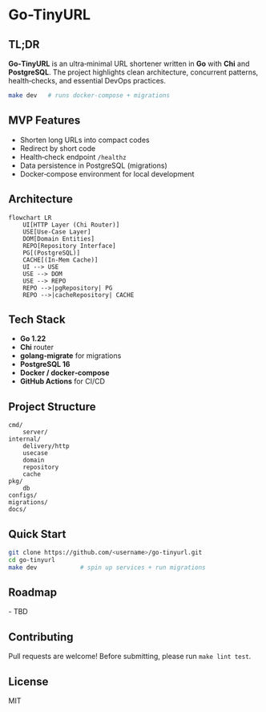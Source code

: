# Go-TinyURL

## TL;DR

**Go‑TinyURL** is an ultra‑minimal URL shortener written in **Go** with **Chi** and **PostgreSQL**. The project highlights clean architecture, concurrent patterns, health‑checks, and essential DevOps practices.

```bash
make dev   # runs docker‑compose + migrations
```

## MVP Features

* Shorten long URLs into compact codes
* Redirect by short code
* Health‑check endpoint `/healthz`
* Data persistence in PostgreSQL (migrations)
* Docker‑compose environment for local development

## Architecture

```mermaid
flowchart LR
    UI[HTTP Layer (Chi Router)]
    USE[Use‑Case Layer]
    DOM[Domain Entities]
    REPO[Repository Interface]
    PG[(PostgreSQL)]
    CACHE[(In‑Mem Cache)]
    UI --> USE
    USE --> DOM
    USE --> REPO
    REPO -->|pgRepository| PG
    REPO -->|cacheRepository| CACHE
```

## Tech Stack

* **Go 1.22**
* **Chi** router
* **golang‑migrate** for migrations
* **PostgreSQL 16**
* **Docker / docker‑compose**
* **GitHub Actions** for CI/CD

## Project Structure

```
cmd/
    server/
internal/
    delivery/http
    usecase
    domain
    repository
    cache
pkg/
    db
configs/
migrations/
docs/
```

## Quick Start

```bash
git clone https://github.com/<username>/go-tinyurl.git
cd go-tinyurl
make dev            # spin up services + run migrations
```

## Roadmap

- TBD

## Contributing

Pull requests are welcome! Before submitting, please run `make lint test`.

## License

MIT
